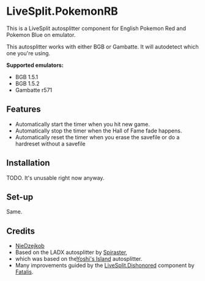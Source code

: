 # LiveSplit.PokemonRB
This is a LiveSplit autosplitter component for English Pokemon Red and Pokemon Blue on emulator.

This autosplitter works with either BGB or Gambatte. It will autodetect which one you're using.

**Supported emulators:**
- BGB 1.5.1
- BGB 1.5.2
- Gambatte r571

## Features
- Automatically start the timer when you hit new game.
- Automatically stop the timer when the Hall of Fame fade happens.
- Automatically reset the timer when you erase the savefile or do a hardreset without a savefile

## Installation
<!--- Go to "Edit Splits..." in LiveSplit.
- Click the "Activate" button to download and enable the autosplitter (make sure the game name is correct). -->
TODO. It's unusable right now anyway.

## Set-up
<!--- The tree view lists all the events supported by the autosplitter.
- Select (by checking the box) each event for which you would like the autosplitter to split.
  - Note: The autosplitter does NOT check against split names, so make sure to have only as many splits as selected events.-->
Same.

## Credits
- [NieDzejkob](https://www.youtube.com/channel/UCRTpd6AMJBdz9-l685yjyJA)
- Based on the LADX autosplitter by [Spiraster](http://twitch.tv/spiraster),
- which was based on the[Yoshi's Island](https://github.com/LiveSplit/LiveSplit.YoshisIsland) autosplitter.
- Many improvements guided by the [LiveSplit.Dishonored](https://github.com/fatalis/LiveSplit.Dishonored) component by [Fatalis](http://twitch.tv/fatalis_).
